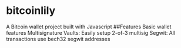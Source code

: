 # bitcoinlily

A Bitcoin wallet project built with Javascript
##Features
Basic wallet features
Multisignature Vaults: Easily setup 2-of-3 multisig
Segwit: All transactions use bech32 segwit addresses
